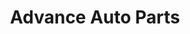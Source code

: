 ---
title: "Advance Auto Parts"
url: /rochester/advance-auto-parts-penfield-road/
shop: Autoteile
---